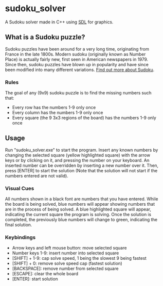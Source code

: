 # sudoku_solver
A Sudoku solver made in C++ using [SDL](https://www.libsdl.org/) for graphics.

## What is a Sudoku puzzle?
Sudoku puzzles have been around for a very long time, originating from France in the late 1800s. Modern sudoku (originally known as Number Place) is actually fairly new, first seen in American newspapers in 1979. Since then, sudoku puzzles have blown up in popularity and have since been modified into many different variations. [Find out more about Sudoku](https://en.wikipedia.org/wiki/Sudoku).

### Rules
The goal of any (9x9) sudoku puzzle is to find the missing numbers such that:
- Every row has the numbers 1-9 only once
- Every column has the numbers 1-9 only once
- Every square (the 9 3x3 regions of the board) has the numbers 1-9 only once

## Usage
Run "sudoku_solver.exe" to start the program.
Insert any known numbers by changing the selected square (yellow highlighted square) with the arrow keys or by clicking on it, and pressing the number on your keyboard.
An inserted number can be overridden by inserting a new number over it.
Then, press [ENTER] to start the solution (Note that the solution will not start if the numbers entered are not valid).

### Visual Cues
All numbers shown in a black font are numbers that you have entered.
While the board is being solved, blue numbers will appear showing numbers that are in the process of being solved.
A blue highlighted square will appear, indicating the current square the program is solving.
Once the solution is completed, the previously blue numbers will change to green, indicating the final solution. 

### Keybindings
- Arrow keys and left mouse button: move selected square
- Number keys 1-9: insert number into selected square
- [SHIFT] + 1-9: cap solve speed, 1 being the slowest 9 being fastest
- [SHIFT] + 0: remove solve speed cap (fastest solution)
- [BACKSPACE]: remove number from selected square
- [ESCAPE]: clear the whole board
- [ENTER]: start solution
